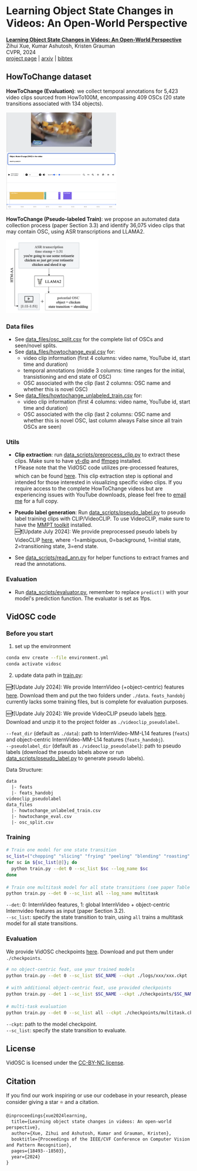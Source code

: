 # Learning Object State Changes in Videos: An Open-World Perspective 
[**Learning Object State Changes in Videos: An Open-World Perspective**](https://arxiv.org/abs/2312.11782)                                     
Zihui Xue, Kumar Ashutosh, Kristen Grauman  
CVPR, 2024  
[project page](https://vision.cs.utexas.edu/projects/VidOSC/) | [arxiv](https://arxiv.org/abs/2312.11782) | [bibtex](#citation)

## HowToChange dataset
**HowToChange (Evaluation)**: we collect temporal annotations for 5,423 video clips sourced from HowTo100M, encompassing 409 OSCs (20 state transitions associated with 134 objects). 
<p align="left">
  <img src="images/howtochange_annotation.png" width=60%>
</p>

**HowToChange (Pseudo-labeled Train)**: we propose an automated data collection process (paper Section 3.3) and identify 36,075 video clips that may contain OSC, using ASR transcriptions and LLAMA2.
<p align="left">
  <img src="images/howtochange_miningforosc.png" width=50%>
</p>

### Data files
+ See [data_files/osc_split.csv](data_files/osc_split.csv) for the complete list of OSCs and seen/novel splits.  
+ See [data_files/howtochange_eval.csv](data_files/howtochange_eval.csv) for:
  + video clip information (first 4 columns: video name, YouTube id, start time and duration)
  + temporal annotations (middle 3 columns: time ranges for the initial, transistioning and end state of OSC)
  + OSC associated with the clip (last 2 columns: OSC name and whether this is novel OSC)
+ See [data_files/howtochange_unlabeled_train.csv](data_files/howtochange_unlabeled_train.csv) for:
  + video clip information (first 4 columns: video name, YouTube id, start time and duration)
  + OSC associated with the clip (last 2 columns: OSC name and whether this is novel OSC, last column always False since all train OSCs are seen)

### Utils
+ **Clip extraction**: run [data_scripts/preprocess_clip.py](data_scripts/preprocess_clip.py) to extract these clips. Make sure to have [yt-dlp](https://github.com/yt-dlp/yt-dlp) and [ffmpeg](https://ffmpeg.org) installed.  
❗️ Please note that the VidOSC code utilizes pre-processed features, which can be found [here](#before-you-start). This clip extraction step is optional and intended for those interested in visualizing specific video clips. If you require access to the complete HowToChange videos but are experiencing issues with YouTube downloads, please feel free to [email me](mailto:sherryxue@utexas.edu) for a full copy. 

+ **Pseudo label generation**: Run [data_scripts/pseudo_label.py](data_scripts/pseudo_label.py) to pseudo label training clips with CLIP/VideoCLIP. To use VideoCLIP, make sure to have the [MMPT toolkit](https://github.com/facebookresearch/fairseq/tree/main/examples/MMPT) installed.    
🆕❗️[Update July 2024]: We provide preprocessed pseudo labels by VideoCLIP [here](https://drive.google.com/file/d/1YQn7KeRduXeMABBLAP43uNqz8RpOTrI1/view?usp=sharing), where -1=ambiguous, 0=background, 1=initial state, 2=transitioning state, 3=end state.

+ See [data_scripts/read_ann.py](data_scripts/read_ann.py) for helper functions to extract frames and read the annotations.


### Evaluation
+ Run [data_scripts/evaluator.py](data_scripts/evaluator.py), remember to replace `predict()` with your model's prediction function. The evaluator is set as 1fps.

## VidOSC code

### Before you start
1. set up the environment
```bash
conda env create --file environment.yml
conda activate vidosc
```

2. update data path in [train.py](train.py):   

🆕❗️[Update July 2024]: We provide InternVideo (+object-centric) features [here](https://drive.google.com/drive/folders/1tChqwGmfmBWUq0KGFaru2wPB_4Q2hiYP?usp=share_link). Download them and put the two folders under `./data`. `feats_handobj` currently lacks some training files, but is complete for evaluation purposes.

🆕❗️[Update July 2024]: We provide VideoCLIP pseudo labels [here](https://drive.google.com/file/d/1YQn7KeRduXeMABBLAP43uNqz8RpOTrI1/view?usp=sharing). Download and unzip it to the project folder as `./videoclip_pseudolabel`.

`--feat_dir` (default as `./data`): path to InternVideo-MM-L14 features (`feats`) and object-centric InternVideo-MM-L14 features (`feats_handobj`).   
`--pseudolabel_dir` (default as `./videoclip_pseudolabel`): path to pseudo labels (download the pseudo labels above or run [data_scripts/pseudo_label.py](data_scripts/pseudo_label.py) to generate pseudo labels). 

Data Structure:
```
data
  |- feats
  |- feats_handobj
videoclip_pseudolabel
data_files
  |- howtochange_unlabeled_train.csv
  |- howtochange_eval.csv
  |- osc_split.csv
```

### Training
```bash
# Train one model for one state transition
sc_list=("chopping" "slicing" "frying" "peeling" "blending" "roasting" "browning" "grating" "grilling" "crushing" "melting" "squeezing" "sauteing" "shredding" "whipping" "rolling" "mashing" "mincing" "coating" "zesting") 
for sc in ${sc_list[@]}; do
  python train.py --det 0 --sc_list $sc --log_name $sc
done

# Train one multitask model for all state transitions (see paper Table 7)
python train.py --det 0 --sc_list all --log_name multitask
```
 
`--det`: 0: InternVideo features, 1: global InternVideo + object-centric Internvideo features as input (paper Section 3.2).    
`--sc_list`: specify the state transition to train, using `all` trains a multitask model for all state transitions.

### Evaluation
We provide VidOSC checkpoints [here](https://drive.google.com/drive/folders/1QmmYvVag_Z-IEXQebgdz-XhZb9D1_rfX?usp=share_link). Download and put them under `./checkpoints`. 

```bash
# no object-centric feat, use your trained models 
python train.py --det 0 --sc_list $SC_NAME --ckpt ./logs/xxx/xxx.ckpt

# with additional object-centric feat, use provided checkpoints
python train.py --det 1 --sc_list $SC_NAME --ckpt ./checkpoints/$SC_NAME.ckpt

# multi-task evaluation
python train.py --det 0 --sc_list all --ckpt ./checkpoints/multitask.ckpt
```

`--ckpt`: path to the model checkpoint.   
`--sc_list`: specify the state transition to evaluate.


## License
VidOSC is licensed under the [CC-BY-NC license](LICENSE).

## Citation
If you find our work inspiring or use our codebase in your research, please consider giving a star ⭐ and a citation.
```
@inproceedings{xue2024learning,
  title={Learning object state changes in videos: An open-world perspective},
  author={Xue, Zihui and Ashutosh, Kumar and Grauman, Kristen},
  booktitle={Proceedings of the IEEE/CVF Conference on Computer Vision and Pattern Recognition},
  pages={18493--18503},
  year={2024}
}
``` 
